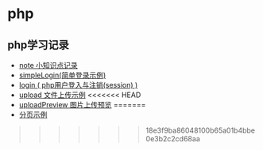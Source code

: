 # php
## php学习记录
- [note 小知识点记录](https://github.com/eyunzhu/php/tree/master/note)
- [simpleLogin(简单登录示例)](https://github.com/eyunzhu/php/tree/master/simpleLogin)
- [login ( php用户登入与注销(session) )](https://github.com/eyunzhu/php/tree/master/login)
- [upload 文件上传示例](https://github.com/eyunzhu/php/tree/master/upload)
<<<<<<< HEAD
- [uploadPreview 图片上传预览](https://github.com/eyunzhu/php/tree/master/uploadPreview)
=======
- [分页示例 ](https://github.com/eyunzhu/php/tree/master/page)
>>>>>>> 18e3f9ba86048100b65a01b4bbe0e3b2c2cd68aa

